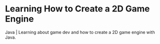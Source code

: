 # Learning How to Create a 2D Game Engine
Java | Learning about game dev and how to create a 2D game engine with Java.
